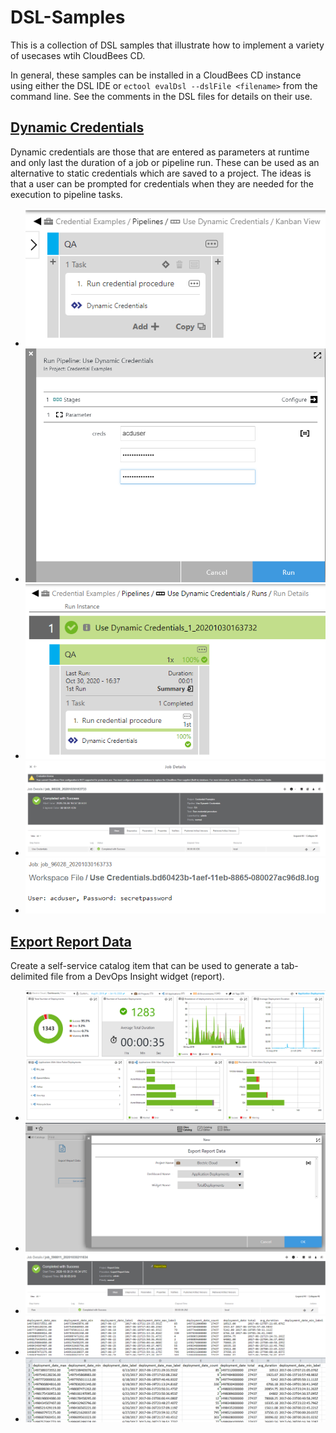 # DSL-Samples

This is a collection of DSL samples that illustrate how to implement a variety of usecases wtih CloudBees CD.

In general, these samples can be installed in a CloudBees CD instance using either the DSL
IDE or `ectool evalDsl --dslFile <filename>` from the command line. See the comments in the
DSL files for details on their use.

## [Dynamic Credentials](Dynamic%20Credentials.groovy)
Dynamic credentials are those that are entered as parameters at runtime and only last the duration of a job or pipeline
 run. These can be used as an alternative to static credentials which are saved to a project. The ideas is that a user
 can be prompted for credentials when they are needed for the execution to pipeline tasks.

- ![Pipeline Definition](/images/Dynamic%20Credentials/Pipeline%20definition.png)
- ![Pipeline run dialog](/images/Dynamic%20Credentials/Pipeline%20run%20dialog.png)
- ![Pipeline runtime](/images/Dynamic%20Credentials/Pipeline%20runtime.png)
- ![Job details](/images/Dynamic%20Credentials/Job%20details.png)
- ![Job step logfile](/images/Dynamic%20Credentials/Job%20step%20logfile.png)

## [Export Report Data](ExportReportData.groovy)
Create a self-service catalog item that can be used to generate a tab-delimited file from a DevOps Insight
widget (report).
- ![Application Dashboard Widget](/images/Report%20Data/ApplicationDeploymentWidget.png)
- ![Self-service catalog entry](/images/Report%20Data/SelfserviceCatalogEntry.png)
- ![Job Details with link](/images/Report%20Data/JobDetails.png)
- ![Raw TAB data](/images/Report%20Data/RawTabData.png)
- ![In MS Excel](/images/Report%20Data/Excel.png)

